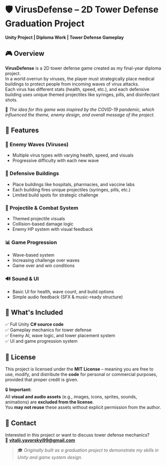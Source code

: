 # 🛡️ VirusDefense – 2D Tower Defense Graduation Project  
**Unity Project | Diploma Work | Tower Defense Gameplay**

## 🎮 Overview  
**VirusDefense** is a 2D tower defense game created as my final-year diploma project.  
In a world overrun by viruses, the player must strategically place medical buildings to protect people from incoming waves of virus attacks.  
Each virus has different stats (health, speed, etc.), and each defensive building uses unique themed projectiles like syringes, pills, and disinfectant shots.

🦠 *The idea for this game was inspired by the COVID-19 pandemic, which influenced the theme, enemy design, and overall message of the project.*

## 🧩 Features  

### 🧟 Enemy Waves (Viruses)  
- Multiple virus types with varying health, speed, and visuals  
- Progressive difficulty with each new wave  

### 🏥 Defensive Buildings  
- Place buildings like hospitals, pharmacies, and vaccine labs  
- Each building fires unique projectiles (syringes, pills, etc.)  
- Limited build spots for strategic challenge  

### 🎯 Projectile & Combat System  
- Themed projectile visuals  
- Collision-based damage logic  
- Enemy HP system with visual feedback  

### 📊 Game Progression  
- Wave-based system  
- Increasing challenge over waves  
- Game over and win conditions  

### 🔊 Sound & UI  
- Basic UI for health, wave count, and build options  
- Simple audio feedback (SFX & music-ready structure)

## 📁 What's Included  
✅ Full Unity **C# source code**  
✅ Gameplay mechanics for tower defense  
✅ Enemy AI, wave logic, and tower placement system  
✅ UI and game progression system

## 📜 License
This project is licensed under the **MIT License** – meaning you are free to use, modify, and distribute the **code** for personal or commercial purposes, provided that proper credit is given.

🔒 **Important:**  
All **visual and audio assets** (e.g., images, icons, sprites, sounds, animations) are **excluded from the license**.  
You **may not reuse** these assets without explicit permission from the author.

## 📩 Contact  
Interested in this project or want to discuss tower defense mechanics?  
📧 **vitalii.yavorskyi99@gmail.com**

> 🎓 *Originally built as a graduation project to demonstrate my skills in Unity and game system design.*
